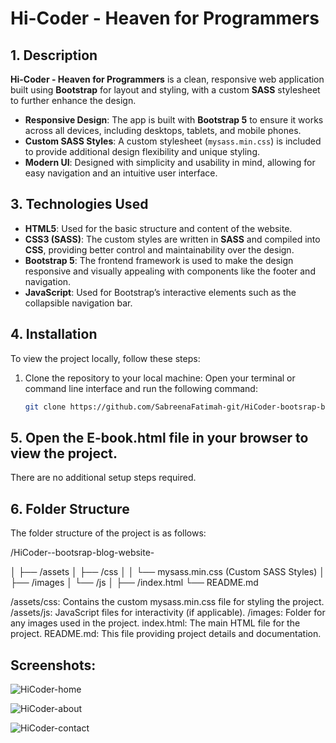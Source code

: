 # Hi-Coder - Heaven for Programmers

## 1. Description
**Hi-Coder - Heaven for Programmers** is a clean, responsive web application built using **Bootstrap** for layout and styling, with a custom **SASS** stylesheet to further enhance the design.

- **Responsive Design**: The app is built with **Bootstrap 5** to ensure it works across all devices, including desktops, tablets, and mobile phones.
- **Custom SASS Styles**: A custom stylesheet (`mysass.min.css`) is included to provide additional design flexibility and unique styling.
- **Modern UI**: Designed with simplicity and usability in mind, allowing for easy navigation and an intuitive user interface.

## 3. Technologies Used
- **HTML5**: Used for the basic structure and content of the website.
- **CSS3 (SASS)**: The custom styles are written in **SASS** and compiled into **CSS**, providing better control and maintainability over the design.
- **Bootstrap 5**: The frontend framework is used to make the design responsive and visually appealing with components like the footer and navigation.
- **JavaScript**: Used for Bootstrap’s interactive elements such as the collapsible navigation bar.

## 4. Installation

To view the project locally, follow these steps:

1. Clone the repository to your local machine:
   Open your terminal or command line interface and run the following command:
   ```bash
   git clone https://github.com/SabreenaFatimah-git/HiCoder-bootsrap-blog-website.git

## 5. Open the E-book.html file in your browser to view the project.
There are no additional setup steps required.

## 6. Folder Structure
The folder structure of the project is as follows:

/HiCoder--bootsrap-blog-website-

│
├── /assets
│   ├── /css
│   │   └── mysass.min.css  (Custom SASS Styles)
│   ├── /images
│   └── /js
│
├── /index.html
└── README.md

/assets/css: Contains the custom mysass.min.css file for styling the project.
/assets/js: JavaScript files for interactivity (if applicable).
/images: Folder for any images used in the project.
index.html: The main HTML file for the project.
README.md: This file providing project details and documentation.

## Screenshots:


![HiCoder-home](https://github.com/user-attachments/assets/c52680ff-1aef-4995-80c8-85a27c4be20c)


![HiCoder-about](https://github.com/user-attachments/assets/e4aaae13-b00a-47f5-a998-ff854186e91e)


![HiCoder-contact](https://github.com/user-attachments/assets/0d7b29aa-483c-4bf1-8989-00e71f969838)


